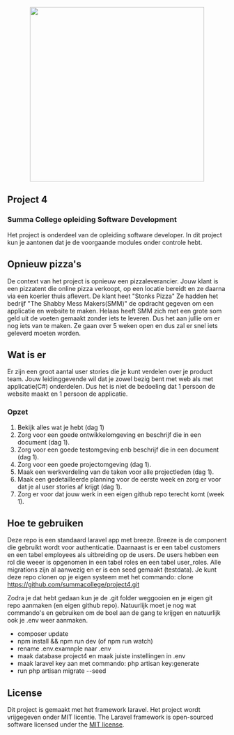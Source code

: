 <p align="center"><img src="https://www.summacollege.nl/images/default-source/default-album/logo.png?sfvrsn=17f34f85_6/" width="400"></a></p>


## Project 4
### Summa College opleiding Software Development
Het project is onderdeel van de opleiding software developer. In dit project kun je aantonen dat je de voorgaande modules onder controle hebt. 

## Opnieuw pizza's
De context van het project is opnieuw een pizzaleverancier. Jouw klant is een pizzatent die online pizza verkoopt, op een locatie bereidt en ze daarna via een koerier thuis aflevert. De klant heet "Stonks Pizza"
Ze hadden het bedrijf "The Shabby Mess Makers(SMM)" de opdracht gegeven om een applicatie en website te maken. Helaas heeft SMM zich met een grote som geld uit de voeten gemaakt zonder iets te leveren. Dus het aan jullie om er nog iets van te maken. 
Ze gaan over 5 weken open en dus zal er snel iets geleverd moeten worden.

## Wat is er
Er zijn een groot aantal user stories die je kunt verdelen over je product team. Jouw leidinggevende wil dat je zowel bezig bent met web als met applicatie(C#) onderdelen. Dus het is niet de bedoeling dat 1 persoon de website maakt en 1 persoon de applicatie.

### Opzet
1. Bekijk alles wat je hebt (dag 1)
2. Zorg voor een goede ontwikkelomgeving en beschrijf die in een document (dag 1).
3. Zorg voor een goede testomgeving enb beschrijf die in een document (dag 1).
4. Zorg voor een goede projectomgeving (dag 1).
5. Maak een werkverdeling van de taken voor alle projectleden (dag 1).
6. Maak een gedetailleerde planning voor de eerste week en zorg er voor dat je al user stories af krijgt (dag 1).
7. Zorg er voor dat jouw werk in een eigen github repo terecht komt (week 1).

## Hoe te gebruiken
Deze repo is een standaard laravel app met breeze. Breeze is de component die gebruikt wordt voor authenticatie. Daarnaast is er een tabel customers en een tabel employees als uitbreiding op de users. De users hebben een rol die weeer is opgenomen in een tabel roles en een tabel user_roles. Alle migrations zijn al aanwezig en er is een seed gemaakt (testdata).
Je kunt deze repo clonen op je eigen systeem met het commando:
clone  https://github.com/summacollege/project4.git

Zodra je dat hebt gedaan kun je de .git folder weggooien en je eigen git repo aanmaken (en eigen github repo).
Natuurlijk moet je nog wat commando's en gebruiken om de boel aan de gang te krijgen en natuurlijk ook je .env weer aanmaken.
- composer update
- npm install && npm run dev (of npm run watch)
- rename .env.examnple naar .env
- maak database project4 en maak juiste instellingen in .env
- maak laravel key aan met commando: php artisan key:generate
- run php artisan migrate --seed

## License
Dit project is gemaakt met het framework laravel.
Het project wordt vrijgegeven onder MIT licentie.
The Laravel framework is open-sourced software licensed under the [MIT license](https://opensource.org/licenses/MIT).
